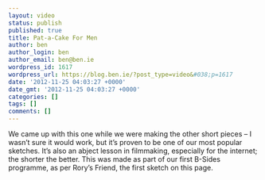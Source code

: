 ```yaml
---
layout: video
status: publish
published: true
title: Pat-a-Cake For Men
author: ben
author_login: ben
author_email: ben@ben.ie
wordpress_id: 1617
wordpress_url: https://blog.ben.ie/?post_type=video&#038;p=1617
date: '2012-11-25 04:03:27 +0000'
date_gmt: '2012-11-25 04:03:27 +0000'
categories: []
tags: []
comments: []
---
```

<p>We came up with this one while we were making the other short pieces – I wasn’t sure it would work, but it’s proven to be one of our most popular sketches. It’s also an abject lesson in filmmaking, especially for the internet; the shorter the better. This was made as part of our first B-Sides programme, as per Rory’s Friend, the first sketch on this page.</p>
